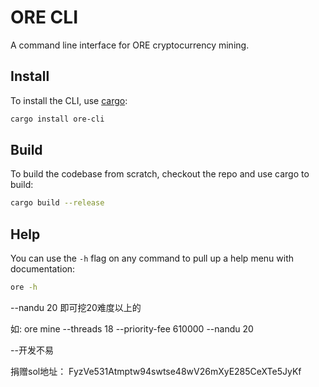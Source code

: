 # ORE CLI

A command line interface for ORE cryptocurrency mining.

## Install

To install the CLI, use [cargo](https://doc.rust-lang.org/cargo/getting-started/installation.html):

```sh
cargo install ore-cli
```

## Build

To build the codebase from scratch, checkout the repo and use cargo to build:

```sh
cargo build --release
```

## Help

You can use the `-h` flag on any command to pull up a help menu with documentation:

```sh
ore -h
```

--nandu 20 即可挖20难度以上的

如:
ore mine --threads 18 --priority-fee 610000 --nandu 20


--开发不易  

捐赠sol地址： FyzVe531Atmptw94swtse48wV26mXyE285CeXTe5JyKf